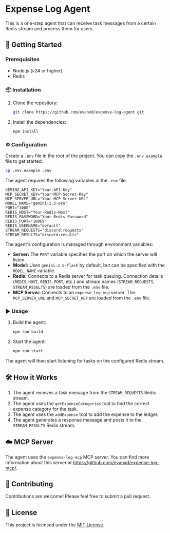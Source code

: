 # Expense Log Agent

This is a one-step agent that can receive task messages from a certain Redis stream and process them for users.

## 🚀 Getting Started

### Prerequisites

- Node.js (v24 or higher)
- Redis

### 📦 Installation

1. Clone the repository:
   ```bash
   git clone https://github.com/evanxd/expense-log-agent.git
   ```
2. Install the dependencies:
   ```bash
   npm install
   ```

### ⚙️ Configuration

Create a `.env` file in the root of the project. You can copy the `.env.example` file to get started:

```bash
cp .env.example .env
```

The agent requires the following variables in the `.env` file:

```
GEMINI_API_KEY="Your-API-Key"
MCP_SECRET_KEY="Your-MCP-Secret-Key"
MCP_SERVER_URL="Your-MCP-Server-URL"
MODEL_NAME="gemini-2.5-pro"
PORT="3000"
REDIS_HOST="Your-Redis-Host"
REDIS_PASSWORD="Your-Redis-Password"
REDIS_PORT="18069"
REDIS_USERNAME="default"
STREAM_REQUESTS="discord:requests"
STREAM_RESULTS="discord:results"
```

The agent's configuration is managed through environment variables:

- **Server:** The `PORT` variable specifies the port on which the server will listen.
- **Model:** Uses `gemini-2.5-flash` by default, but can be specified with the `MODEL_NAME` variable.
- **Redis:** Connects to a Redis server for task queuing. Connection details (`REDIS_HOST`, `REDIS_PORT`, etc.) and stream names (`STREAM_REQUESTS`, `STREAM_RESULTS`) are loaded from the `.env` file.
- **MCP Server:** Connects to an `expense-log-mcp` server. The `MCP_SERVER_URL` and `MCP_SECRET_KEY` are loaded from the `.env` file.

### ▶️ Usage

1. Build the agent:
   ```bash
   npm run build
   ```
2. Start the agent:
   ```bash
   npm run start
   ```

The agent will then start listening for tasks on the configured Redis stream.

## 🛠️ How it Works

1. The agent receives a task message from the `STREAM_REQUESTS` Redis stream.
2. The agent uses the `getExpenseCategories` tool to find the correct expense category for the task.
3. The agent uses the `addExpense` tool to add the expense to the ledger.
4. The agent generates a response message and posts it to the `STREAM_RESULTS` Redis stream.

## ☁️ MCP Server

The agent uses the `expense-log-mcp` MCP server. You can find more information about this server at https://github.com/evanxd/expense-log-mcp/.

## 🙌 Contributing

Contributions are welcome! Please feel free to submit a pull request.

## 📄 License

This project is licensed under the [MIT License](LICENSE).
